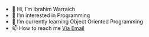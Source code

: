 - 👋 Hi, I’m ibrahim Warraich
- 👀 I’m interested in Programming
- 🌱 I’m currently learning Object Oriented Programming
- 📫 How to reach me [Via Email](ibrahimwarraich09@gmail.com)
  

<!---
ibrahimwarraich101/ibrahimwarraich101 is a ✨ special ✨ repository because its `README.md` (this file) appears on your GitHub profile.
You can click the Preview link to take a look at your changes.
--->
